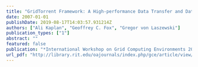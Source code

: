 ```yaml
---
title: "GridTorrent Framework: A High-performance Data Transfer and Data Sharing Framework for Scientific Computing"
date: 2007-01-01
publishDate: 2019-08-17T14:03:57.931214Z
authors: ["Ali Kaplan", "Geoffrey C. Fox", "Gregor von Laszewski"]
publication_types: ["1"]
abstract: ""
featured: false
publication: "*International Workshop on Grid Computing Environments 2007 in Conjunction with SC07*"
url_pdf: "http://library.rit.edu/oajournals/index.php/gce/article/view/85/46"
---
```


